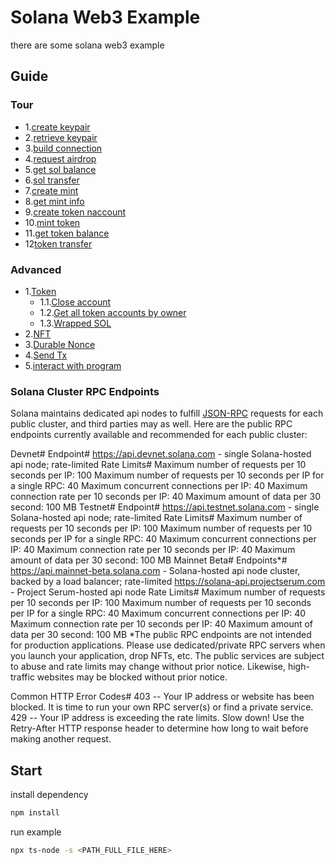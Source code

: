 # Solana Web3 Example

there are some solana web3 example

## Guide

### Tour

*  1.[create keypair](tour/create-keypair/main.en.ts)
*  2.[retrieve keypair](tour/retrieve-keypair/main.en.ts)
*  3.[build connection](tour/create-connection/main.en.ts)
*  4.[request airdrop](tour/request-airdrop/main.en.ts)
*  5.[get sol balance](tour/get-sol-balance/main.en.ts)
*  6.[sol transfer](tour/transfer/main.en.ts)
*  7.[create mint](tour/create-mint/main.en.ts)
*  8.[get mint info](tour/get-mint/main.en.ts)
*  9.[create token naccount](tour/create-token-account/main.en.ts)
* 10.[mint token](tour/mint-to/main.en.ts)
* 11.[get token balance](tour/get-token-balance/main.en.ts)
* 12[token transfer](tour/token-transfer/main.en.ts)

### Advanced

* 1.[Token](advanced/token/README.en.md)
  * 1.1.[Close account](advanced/token/close-account/main.en.ts)
  * 1.2.[Get all token accounts by owner](advanced/token/get-all-token-account-by-owner/main.en.ts)
  * 1.3.[Wrapped SOL](advanced/token/wrapped-sol)
* 2.[NFT](advanced/metaplex)
* 3.[Durable Nonce](advanced/durable-nonce/README.en.md)
* 4.[Send Tx](advanced/send-tx/main.ts)
* 5.[interact with program](advanced/interact-with-program)

### Solana Cluster RPC Endpoints
Solana maintains dedicated api nodes to fulfill [JSON-RPC](https://docs.solana.com/developing/clients/jsonrpc-api) requests for each public cluster, and third parties may as well. Here are the public RPC endpoints currently available and recommended for each public cluster:

Devnet#
Endpoint#
https://api.devnet.solana.com - single Solana-hosted api node; rate-limited
Rate Limits#
Maximum number of requests per 10 seconds per IP: 100
Maximum number of requests per 10 seconds per IP for a single RPC: 40
Maximum concurrent connections per IP: 40
Maximum connection rate per 10 seconds per IP: 40
Maximum amount of data per 30 second: 100 MB
Testnet#
Endpoint#
https://api.testnet.solana.com - single Solana-hosted api node; rate-limited
Rate Limits#
Maximum number of requests per 10 seconds per IP: 100
Maximum number of requests per 10 seconds per IP for a single RPC: 40
Maximum concurrent connections per IP: 40
Maximum connection rate per 10 seconds per IP: 40
Maximum amount of data per 30 second: 100 MB
Mainnet Beta#
Endpoints*#
https://api.mainnet-beta.solana.com - Solana-hosted api node cluster, backed by a load balancer; rate-limited
https://solana-api.projectserum.com - Project Serum-hosted api node
Rate Limits#
Maximum number of requests per 10 seconds per IP: 100
Maximum number of requests per 10 seconds per IP for a single RPC: 40
Maximum concurrent connections per IP: 40
Maximum connection rate per 10 seconds per IP: 40
Maximum amount of data per 30 second: 100 MB
*The public RPC endpoints are not intended for production applications. Please use dedicated/private RPC servers when you launch your application, drop NFTs, etc. The public services are subject to abuse and rate limits may change without prior notice. Likewise, high-traffic websites may be blocked without prior notice.

Common HTTP Error Codes#
403 -- Your IP address or website has been blocked. It is time to run your own RPC server(s) or find a private service.
429 -- Your IP address is exceeding the rate limits. Slow down! Use the Retry-After HTTP response header to determine how long to wait before making another request.

## Start

install dependency

```bash
npm install
```

run example

```bash
npx ts-node -s <PATH_FULL_FILE_HERE>
```

